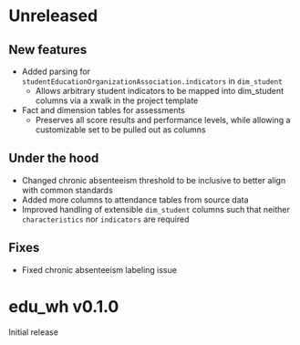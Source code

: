 
# Unreleased
## New features
- Added parsing for `studentEducationOrganizationAssociation.indicators` in `dim_student`
    - Allows arbitrary student indicators to be mapped into dim_student columns via a xwalk in the project template
- Fact and dimension tables for assessments
    - Preserves all score results and performance levels, while allowing a customizable set to be pulled out as columns

## Under the hood
- Changed chronic absenteeism threshold to be inclusive to better align with common standards
- Added more columns to attendance tables from source data
- Improved handling of extensible `dim_student` columns such that neither `characteristics` nor `indicators` are required

## Fixes
- Fixed chronic absenteeism labeling issue

# edu_wh v0.1.0
Initial release
